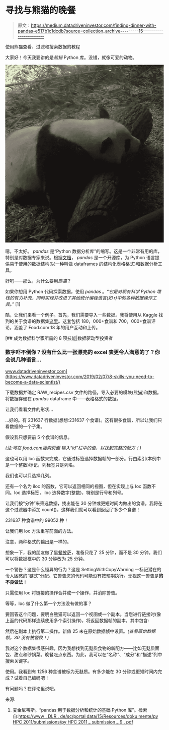 # 寻找与熊猫的晚餐

> 原文：<https://medium.datadriveninvestor.com/finding-dinner-with-pandas-e517b1c1dcdb?source=collection_archive---------15----------------------->

使用熊猫查看、过滤和搜索数据的教程

大家好！今天我要讲的是*熊猫* Python 库。没错，就像可爱的动物。

![](img/6c953b0efc1da6e21caa2c7168998995.png)

嗯，不太好。 *pandas* 是“Python 数据分析库”的缩写。这是一个非常有用的库，特别是对数据专家来说。根据[文档](https://pandas.pydata.org/pandas-docs/stable/)， *pandas* 是一个开源库，为 Python 语言提供易于使用的数据结构(以一种叫做 dataframes 的结构化表格格式)和数据分析工具。

好吧——那么，为什么要用*熊猫*？

如果你想用 Python 代码探索数据，使用 *pandas* 。*“它是对现有科学 Python 堆栈的有力补充，同时实现并改进了其他统计编程语言(如 r)中的各种数据操作工具。”* [1]

酷，让我们来看一个例子。首先，我们需要导入一些数据。我将使用从 Kaggle 找到的关于食谱的数据集[这里](https://www.kaggle.com/shuyangli94/food-com-recipes-and-user-interactions#RAW_recipes.csv)。这套包括 180，000+食谱和 700，000+食谱评论，涵盖了 Food.com 18 年的用户互动和上传。

[](https://www.datadriveninvestor.com/2019/02/07/8-skills-you-need-to-become-a-data-scientist/) [## 成为数据科学家所需的 8 项技能|数据驱动型投资者

### 数字吓不倒你？没有什么比一张漂亮的 excel 表更令人满意的了？你会说几种语言…

www.datadriveninvestor.com](https://www.datadriveninvestor.com/2019/02/07/8-skills-you-need-to-become-a-data-scientist/) 

下载数据并确定 RAW_recipes.csv 文件的路径。导入必要的模块(熊猫)和数据。将数据存储在 *pandas* dataframe 中——表格格式的数据。

让我们看看文件的形状…

…好的。有 231637 行数据(想想:231637 个食谱)。这有很多食谱，所以让我们只看数据的一个子集。

假设我只想要前 5 个食谱的信息。

*(注:可在 food.com*[*搜索页面*](https://www.food.com/search/) *输入“id”栏中的值，以找到完整的配方！)*

这也可以用 loc 函数来完成，它通过标签选择数据帧的一部分。行由索引(本例中是一个整数)标记，列标签只是列名。

我们也可以只选择几列。

还有一个名为 iloc 的函数，它可以返回相同的视图，但在实现上与 loc 函数不同。loc 选择标签，iloc 选择数字(整数)，特别是行号和列号。

让我们按“分钟”来筛选数据，找出能在 30 分钟或更短时间内做出的食谱。我将在这个过滤器中添加 count()，这样我们就可以看到返回了多少个食谱！

231637 种食谱中的 99052 种！

让我们用 loc 方法重写前面的方法。

注意，两种格式的输出是一样的。

想象一下，我的朋友做了[早餐披萨](https://www.food.com/recipe/a-bit-different-breakfast-pizza-31490)，准备只花了 25 分钟，而不是 30 分钟。我们可以将数据框中的 30 分钟改为 25 分钟。

一个警告？这是什么怪异的行为？这是 SettingWithCopyWarning —标记潜在的令人困惑的“链式”分配。它警告您的代码可能没有按预期执行。无视这一警告是**的不良做法**！

只需使用 loc 将链接的操作合并成一个操作，并消除警告。

等等，loc 做了什么第一个方法没有做的事？

要回答这个问题，要明白熊猫可以返回一个视图或一个副本。当您进行链接时(像上面的代码那样连续使用多个索引操作)，将返回数据帧的副本，其中包含:

然后在副本上执行第二操作。新值 25 未在原始数据帧中设置。*(查看原始数据帧，30 没有被替换！)*

我对这个数据集很感兴趣，因为我想找到无麸质食物的新配方——比如无麸质面包、甜点和砂锅菜。晚餐吃点东西。为此，我可以在“名称”、“成分”和“描述”列中搜索关键字。

使用。我看到有 1256 种食谱被标为无麸质。有多少能在 30 分钟或更短时间内完成？试着自己编码吧！

有问题吗？在评论里说吧。

来源:

1.  麦金尼韦斯。“pandas:用于数据分析和统计的基础 Python 库”。检索自:[https://www . DLR . de/sc/portal data/15/Resources/doku mente/py HPC 2011/submissions/py HPC 2011 _ submission _ 9 . pdf](https://www.dlr.de/sc/Portaldata/15/Resources/dokumente/pyhpc2011/submissions/pyhpc2011_submission_9.pdf)